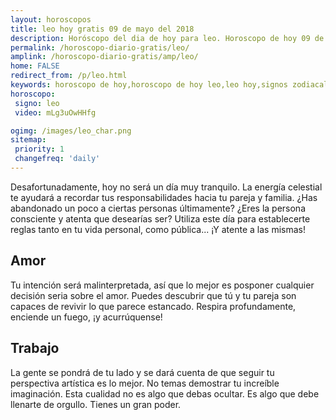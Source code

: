 ```yaml
---
layout: horoscopos
title: leo hoy gratis 09 de mayo del 2018 
description: Horóscopo del dia de hoy para leo. Horoscopo de hoy 09 de mayo del 2018. Las predicciones de amor, trabajo, vida personal gratis.
permalink: /horoscopo-diario-gratis/leo/
amplink: /horoscopo-diario-gratis/amp/leo/
home: FALSE
redirect_from: /p/leo.html
keywords: horoscopo de hoy,horoscopo de hoy leo,leo hoy,signos zodiacales,horóscopo de hoy,horoscopos de hoy,horoscopo leo hoy,horoscopo de leo de hoy,horóscopo de hoy leo,horoscopos,horoscopo del dia de hoy,leo de hoy,los horoscopos de hoy,leo de hoy,leo Diciembre 2018,el horóscopo de hoy leo,horóscopo del día,horoscopo y tarot leo,predicciones zodiacales 2018,leo hoy amor,signos zodiacales 2018el horoscopo de hoy
horoscopo:
 signo: leo
 video: mLg3uOwHHfg

ogimg: /images/leo_char.png
sitemap:
 priority: 1
 changefreq: 'daily'
---
```



Desafortunadamente, hoy no será un día muy tranquilo. La energía celestial te ayudará a recordar tus responsabilidades hacia tu pareja y familia. ¿Has abandonado un poco a ciertas personas últimamente? ¿Eres la persona consciente y atenta que desearías ser? Utiliza este día para establecerte reglas tanto en tu vida personal, como pública... ¡Y atente a las mismas!

## Amor

Tu intención será malinterpretada, así que lo mejor es posponer cualquier decisión seria sobre el amor. Puedes descubrir que tú y tu pareja son capaces de revivir lo que parece estancado. Respira profundamente, enciende un fuego, ¡y acurrúquense!

## Trabajo

La gente se pondrá de tu lado y se dará cuenta de que seguir tu perspectiva artística es lo mejor. No temas demostrar tu increíble imaginación. Esta cualidad no es algo que debas ocultar. Es algo que debe llenarte de orgullo. Tienes un gran poder.
